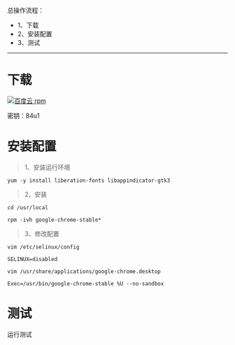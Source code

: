 总操作流程：
- 1、下载
- 2、安装配置
- 3、测试

***

# 下载


[![](https://img.shields.io/badge/百度云-rpm-green.svg "百度云 rpm")](https://pan.baidu.com/s/1jMTMf9sn9WtRwjoCGXXaEw)

密钥：84u1

# 安装配置

>1、安装运行环境

```shell
yum -y install liberation-fonts libappindicator-gtk3
```

>2、安装

```shell
cd /usr/local

rpm -ivh google-chrome-stable*
```

>3、修改配置
```
vim /etc/selinux/config
```

```
SELINUX=disabled
```

```shell
vim /usr/share/applications/google-chrome.desktop
```

```shell
Exec=/usr/bin/google-chrome-stable %U --no-sandbox
```
# 测试

运行测试

